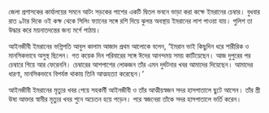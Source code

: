 জেলা প্রশাসকের কার্যালয়ের সমনে আটং সড়কের পাশের একটি দ্বিতল ভবনে ভাড়া করা কক্ষে ইমরানের চেম্বার। বুধবার রাত ৯টার দিকে ওই কক্ষ থেকে সিলিং ফ্যানের সঙ্গে রশি দিয়ে ঝুলন্ত অবস্থায় ইমরানের লাশ পাওয়া যায়। পুলিশ তা উদ্ধার করে ময়নাতদন্তের জন্য মর্গে পাঠায়।

আইনজীবী ইমরানের ভগ্নিপতি আবুল কালাম আজাদ প্রথম আলোকে বলেন, ‘ইমরান ভাই কিছুদিন ধরে শারীরিক ও মানসিকভাবে অসুস্থ ছিলেন। গত কয়েক দিন পরিবারের সঙ্গে ঈদের আনন্দময় সময় কাটিয়েছেন। আজ দুপুরের পর চেম্বারে গিয়ে আর ফেরেননি। চেম্বারের আশপাশের লোকজন তাঁর এমন দুর্ঘটনার খবর আমাদের দিয়েছেন। আমাদের ধারণা, মানসিকভাবে বিপর্যস্ত থাকায় তিনি আত্মহত্যা করেছেন।’

আইনজীবী ইমরানের মৃত্যুর খবর পেয়ে সহকর্মী আইনজীবী ও তাঁর আত্মীয়স্বজন সদর হাসপাতালে ছুটে আসেন। তাঁর স্ত্রী উষা আক্তার স্বামীর মৃত্যুর খবর শুনে অচেতন হয়ে পড়েন। পরে স্বজনেরা তাঁকে সদর হাসপাতালে ভর্তি করেন।
